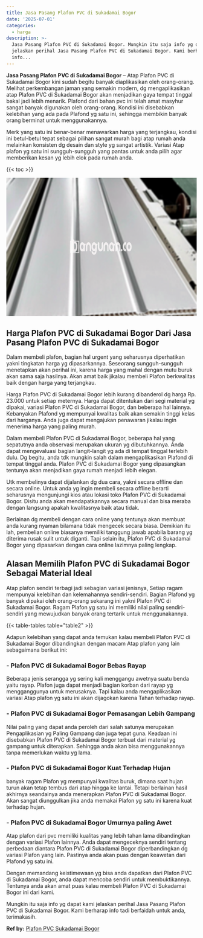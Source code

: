 ```yaml
---
title: Jasa Pasang Plafon PVC di Sukadamai Bogor
date: '2025-07-01'
categories:
  - harga
description: >-
  Jasa Pasang Plafon PVC di Sukadamai Bogor. Mungkin itu saja info yg dapat kami
  jelaskan perihal Jasa Pasang Plafon PVC di Sukadamai Bogor. Kami berharap
  info...
---
```


**Jasa Pasang Plafon PVC di Sukadamai Bogor** – Atap Plafon PVC di Sukadamai Bogor kini sudah begitu banyak diaplikasikan oleh orang-orang. Melihat perkembangan jaman yang semakin modern, dg mengaplikasikan atap Plafon PVC di Sukadamai Bogor akan menjadikan gaya tempat tinggal bakal jadi lebih menarik. Plafond dari bahan pvc ini telah amat masyhur sangat banyak digunakan oleh orang-orang. Kondisi ini disebabkan kelebihan yang ada pada Plafond yg satu ini, sehingga membikin banyak orang berminat untuk menggunakannya.

Merk yang satu ini benar-benar menawarkan harga yang terjangkau, kondisi ini betul-betul tepat sebagai pilihan sangat murah bagi atap rumah anda melainkan konsisten dg desain dan style yg sangat artistik. Variasi Atap plafon yg satu ini sungguh-sungguh yang pantas untuk anda pilih agar memberikan kesan yg lebih elok pada rumah anda.

{{< toc >}}

![Jasa Pasang Plafon PVC di Sukadamai Bogor](/images/flafond-pvc-murah11.png)

## Harga Plafon PVC di Sukadamai Bogor Dari Jasa Pasang Plafon PVC di Sukadamai Bogor

Dalam membeli plafon, bagian hal urgent yang seharusnya diperhatikan yakni tingkatan harga yg dipasarkannya. Seseorang sungguh-sungguh menetapkan akan perihal ini, karena harga yang mahal dengan mutu buruk akan sama saja hasilnya. Akan amat baik jikalau membeli Plafon berkwalitas baik dengan harga yang terjangkau.

Harga Plafon PVC di Sukadamai Bogor lebih kurang dibanderol dg harga Rp. 23.000 untuk setiap meternya. Harga dapat ditentukan dari segi material yg dipakai, variasi Plafon PVC di Sukadamai Bogor, dan beberapa hal lainnya. Kebanyakan Plafond yg mempunyai kwalitas baik akan semakin tinggi kelas dari harganya. Anda juga dapat mengajukan penawaran jikalau ingin menerima harga yang paling murah.

Dalam membeli Plafon PVC di Sukadamai Bogor, beberapa hal yang sepatutnya anda observasi merupakan ukuran yg dibutuhkannya. Anda dapat mengevaluasi bagian langit-langit yg ada di tempat tinggal terlebih dulu. Dg begitu, anda tdk mungkin salah dalam mengaplikasikan Plafond di tempat tinggal anda. Plafon PVC di Sukadamai Bogor yang dipasangkan tentunya akan menjadikan gaya rumah menjadi lebih elegan.

Utk membelinya dapat dijalankan dg dua cara, yakni secara offline dan secara online. Untuk anda yg ingin membeli secara offline berarti seharusnya mengunjungi kios atau lokasi toko Plafon PVC di Sukadamai Bogor. Disitu anda akan mendapatkannya secara manual dan bisa meraba dengan langsung apakah kwalitasnya baik atau tidak.

Berlainan dg membeli dengan cara online yang tentunya akan membuat anda kurang nyaman bilamana tidak mengecek secara biasa. Demikian itu lah, pembelian online biasanya memiliki tanggung jawab apabila barang yg diterima rusak sulit untuk diganti. Tapi selain itu, Plafon PVC di Sukadamai Bogor yang dipasarkan dengan cara online lazimnya paling lengkap.

## Alasan Memilih Plafon PVC di Sukadamai Bogor Sebagai Material Ideal

Atap plafon sendiri terbagi jadi sebagian variasi jenisnya, Setiap ragam mempunyai kelebihan dan kelemahannya sendiri-sendiri. Bagian Plafond yg banyak dipakai oleh orang-orang sekarang ini yakni Plafon PVC di Sukadamai Bogor. Ragam Plafon yg satu ini memiliki nilai paling sendiri-sendiri yang mewujudkan banyak orang tertarik untuk menggunakannya.

{{< table-tables table="table2" >}}

Adapun kelebihan yang dapat anda temukan kalau membeli Plafon PVC di Sukadamai Bogor dibandingkan dengan macam Atap plafon yang lain sebagaimana berikut ini:

### \- Plafon PVC di Sukadamai Bogor Bebas Rayap

Beberapa jenis serangga yg sering kali menggangu awetnya suatu benda yaitu rayap. Plafon juga dapat menjadi bagian korban dari rayap yg mengganggunya untuk merusaknya. Tapi kalau anda mengaplikasikan variasi Atap plafon yg satu ini akan dijagokan karena Tahan terhadap rayap.

### \- Plafon PVC di Sukadamai Bogor Pemasangan Lebih Gampang

Nilai paling yang dapat anda peroleh dari salah satunya merupakan Pengaplikasian yg Paling Gampang dan juga tepat guna. Keadaan ini disebabkan Plafon PVC di Sukadamai Bogor terbuat dari material yg gampang untuk diterapkan. Sehingga anda akan bisa menggunakannya tanpa memerlukan waktu yg lama.

### \- Plafon PVC di Sukadamai Bogor Kuat Terhadap Hujan

banyak ragam Plafon yg mempunyai kwalitas buruk, dimana saat hujan turun akan tetap tembus dari atap hingga ke lantai. Tetapi berlainan hasil akhirnya seandainya anda menerapkan Plafon PVC di Sukadamai Bogor. Akan sangat diunggulkan jika anda memakai Plafon yg satu ini karena kuat terhadap hujan.

### \- Plafon PVC di Sukadamai Bogor Umurnya paling Awet

Atap plafon dari pvc memiliki kualitas yang lebih tahan lama dibandingkan dengan variasi Plafon lainnya. Anda dapat mengeceknya sendiri tentang perbedaan diantara Plafon PVC di Sukadamai Bogor diperbandingkan dg variasi Plafon yang lain. Pastinya anda akan puas dengan keawetan dari Plafond yg satu ini.

Dengan memandang keistimewaan yg bisa anda dapatkan dari Plafon PVC di Sukadamai Bogor, anda dapat mencoba sendiri untuk membuktikannya. Tentunya anda akan amat puas kalau membeli Plafon PVC di Sukadamai Bogor ini dari kami.

Mungkin itu saja info yg dapat kami jelaskan perihal Jasa Pasang Plafon PVC di Sukadamai Bogor. Kami berharap info tadi berfaidah untuk anda, terimakasih.

**Ref by:** [Plafon PVC Sukadamai Bogor](https://id.wikipedia.org/wiki/Plafon)
